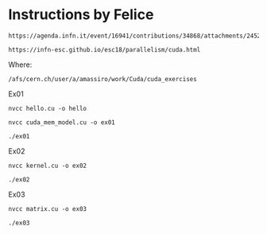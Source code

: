 Instructions by Felice
====

    https://agenda.infn.it/event/16941/contributions/34868/attachments/24528/27971/introduction_CUDA_slides.pdf
    
    https://infn-esc.github.io/esc18/parallelism/cuda.html
    

Where:

    /afs/cern.ch/user/a/amassiro/work/Cuda/cuda_exercises
    


Ex01

    nvcc hello.cu -o hello
    
    nvcc cuda_mem_model.cu -o ex01

    ./ex01
    
Ex02
    
    nvcc kernel.cu -o ex02
    
    ./ex02
    
Ex03
    
    nvcc matrix.cu -o ex03
    
    ./ex03
    